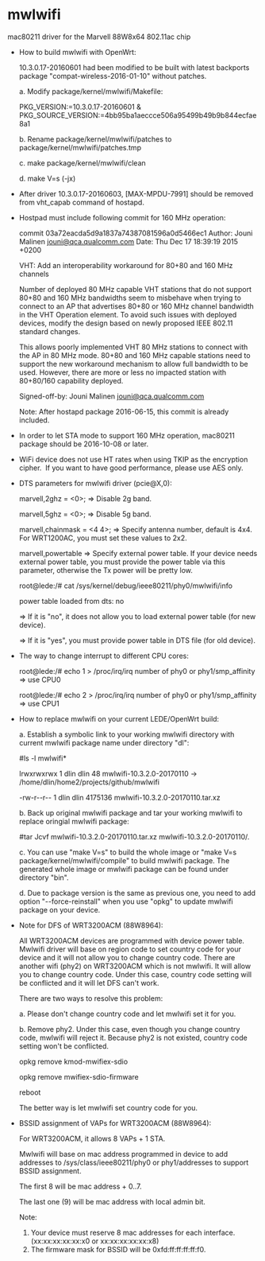 # mwlwifi
mac80211 driver for the Marvell 88W8x64 802.11ac chip

* How to build mwlwifi with OpenWrt:

    10.3.0.17-20160601 had been modified to be built with latest backports package "compat-wireless-2016-01-10" without patches.

    a. Modify package/kernel/mwlwifi/Makefile:

    PKG_VERSION:=10.3.0.17-20160601 & PKG_SOURCE_VERSION:=4bb95ba1aeccce506a95499b49b9b844ecfae8a1

    b. Rename package/kernel/mwlwifi/patches to package/kernel/mwlwifi/patches.tmp

    c. make package/kernel/mwlwifi/clean

    d. make V=s (-jx)

* After driver 10.3.0.17-20160603, [MAX-MPDU-7991] should be removed from vht_capab command of hostapd.

* Hostpad must include following commit for 160 MHz operation:

    commit 03a72eacda5d9a1837a74387081596a0d5466ec1
    Author: Jouni Malinen <jouni@qca.qualcomm.com>
    Date:   Thu Dec 17 18:39:19 2015 +0200
    
    VHT: Add an interoperability workaround for 80+80 and 160 MHz channels
 
    Number of deployed 80 MHz capable VHT stations that do not support 80+80
    and 160 MHz bandwidths seem to misbehave when trying to connect to an AP
    that advertises 80+80 or 160 MHz channel bandwidth in the VHT Operation
    element. To avoid such issues with deployed devices, modify the design
    based on newly proposed IEEE 802.11 standard changes.
 
    This allows poorly implemented VHT 80 MHz stations to connect with the
    AP in 80 MHz mode. 80+80 and 160 MHz capable stations need to support
    the new workaround mechanism to allow full bandwidth to be used.
    However, there are more or less no impacted station with 80+80/160
    capability deployed.
 
    Signed-off-by: Jouni Malinen jouni@qca.qualcomm.com

    Note: After hostapd package 2016-06-15, this commit is already included.

* In order to let STA mode to support 160 MHz operation, mac80211 package should be 2016-10-08 or later.

* WiFi device does not use HT rates when using TKIP as the encryption cipher.
  If you want to have good performance, please use AES only.

* DTS parameters for mwlwifi driver (pcie@X,0):

    marvell,2ghz = <0>; => Disable 2g band.

    marvell,5ghz = <0>; => Disable 5g band.

    marvell,chainmask = <4 4>; => Specify antenna number, default is 4x4. For WRT1200AC, you must set these values to 2x2.

    marvell,powertable => Specify external power table. If your device needs external power table, you must provide the power table via this parameter, otherwise the Tx power will be pretty low.

    root@lede:/# cat /sys/kernel/debug/ieee80211/phy0/mwlwifi/info

    power table loaded from dts: no

    => If it is "no", it does not allow you to load external power table (for new device).

    => If it is "yes", you must provide power table in DTS file (for old device).

* The way to change interrupt to different CPU cores:

    root@lede:/# echo 1 > /proc/irq/irq number of phy0 or phy1/smp_affinity => use CPU0

    root@lede:/# echo 2 > /proc/irq/irq number of phy0 or phy1/smp_affinity => use CPU1

* How to replace mwlwifi on your current LEDE/OpenWrt build:

    a. Establish a symbolic link to your working mwlwifi directory with current mwlwifi package name under directory "dl":

    #ls -l mwlwifi*

    lrwxrwxrwx 1 dlin dlin      48  mwlwifi-10.3.2.0-20170110 -> /home/dlin/home2/projects/github/mwlwifi

    -rw-r--r-- 1 dlin dlin 4175136  mwlwifi-10.3.2.0-20170110.tar.xz

    b. Back up original mwlwifi package and tar your working mwlwifi to replace oringial mwlwifi package:

    #tar Jcvf mwlwifi-10.3.2.0-20170110.tar.xz mwlwifi-10.3.2.0-20170110/.

    c. You can use "make V=s" to build the whole image or "make V=s package/kernel/mwlwifi/compile" to build mwlwifi package. The generated whole image or mwlwifi package can be found under directory "bin".

    d. Due to package version is the same as previous one, you need to add option "--force-reinstall" when you use "opkg" to update mwlwifi package on your device.

* Note for DFS of WRT3200ACM (88W8964):

    All WRT3200ACM devices are programmed with device power table. Mwlwifi driver will base on region code to set country code for your device and it will not allow you to change country code. There are another wifi (phy2) on WRT3200ACM which is not mwlwifi. It will allow you to change country code. Under this case, country code setting will be conflicted and it will let DFS can't work.

    There are two ways to resolve this problem:

    a. Please don't change country code and let mwlwifi set it for you.

    b. Remove phy2. Under this case, even though you change country code, mwlwifi will reject it. Because phy2 is not existed, country code setting won't be conflicted.

    opkg remove kmod-mwifiex-sdio

    opkg remove mwifiex-sdio-firmware

    reboot

    The better way is let mwlwifi set country code for you.

* BSSID assignment of VAPs for WRT3200ACM (88W8964):

    For WRT3200ACM, it allows 8 VAPs + 1 STA.

    Mwlwifi will base on mac address programmed in device to add addresses to /sys/class/ieee80211/phy0 or phy1/addresses to support BSSID assignment.

    The first 8 will be mac address + 0..7.
    
    The last one (9) will be mac address with local admin bit.

    Note: 
    1. Your device must reserve 8 mac addresses for each interface. (xx:xx:xx:xx:xx:x0 or xx:xx:xx:xx:xx:x8)
    2. The firmware mask for BSSID will be 0xfd:ff:ff:ff:ff:f0.
